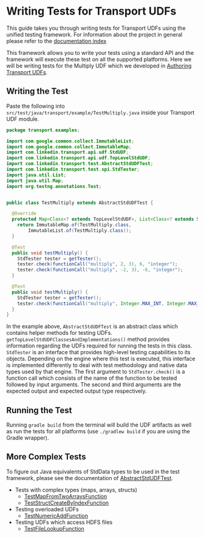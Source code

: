 # Writing Tests for Transport UDFs

This guide takes you through writing tests for Transport UDFs using the unified testing framework. For information about the project in general please refer to the [documentation index](/README.md#documentation)

This framework allows you to write your tests using a standard API and the framework will execute these test on all the supported platforms.
Here we will be writing tests for the Multiply UDF which we developed in [Authoring Transport UDFs](authoring-transport-udfs.md).

## Writing the Test

Paste the following into `src/test/java/transport/example/TestMultiply.java` inside your Transport UDF module.

```java
package transport.examples;

import com.google.common.collect.ImmutableList;
import com.google.common.collect.ImmutableMap;
import com.linkedin.transport.api.udf.StdUDF;
import com.linkedin.transport.api.udf.TopLevelStdUDF;
import com.linkedin.transport.test.AbstractStdUDFTest;
import com.linkedin.transport.test.spi.StdTester;
import java.util.List;
import java.util.Map;
import org.testng.annotations.Test;


public class TestMultiply extends AbstractStdUDFTest {

  @Override
  protected Map<Class<? extends TopLevelStdUDF>, List<Class<? extends StdUDF>>> getTopLevelStdUDFClassesAndImplementations() {
    return ImmutableMap.of(TestMultiply.class,
        ImmutableList.of(TestMultiply.class));
  }

  @Test
  public void testMultiply() {
    StdTester tester = getTester();
    tester.check(functionCall("multiply", 2, 3), 6, "integer");
    tester.check(functionCall("multiply", -2, 3), -6, "integer");
  }

  @Test
  public void testMultiply() {
    StdTester tester = getTester();
    tester.check(functionCall("multiply", Integer.MAX_INT, Integer.MAX_INT), null, "integer");
  }
}
```

In the example above, `AbstractStdUDFTest` is an abstract class which contains helper methods for testing UDFs.
`getTopLevelStdUDFClassesAndImplementations()` method provides information regarding the UDFs required for running the tests in this class.
`StdTester` is an interface that provides high-level testing capabilities to its objects.
Depending on the engine where this test is executed, this interface is implemented differently to deal with test methodology and native data types used by that engine.
The first argument to `StdTester.check()` is a function call which consists of the name of the function to be tested followed by input arguments.
The second and third arguments are the expected output and expected output type respectively.

## Running the Test

Running `gradle build` from the terminal will build the UDF artifacts as well as run the tests for all platforms (use `./gradlew build` if you are using the Gradle wrapper).

## More Complex Tests

To figure out Java equivalents of StdData types to be used in the test framework, please see the documentation of [AbstractStdUDFTest](../transportable-udfs-test/transportable-udfs-test-api/src/main/java/com/linkedin/transport/test/AbstractStdUDFTest.java).
- Tests with complex types (maps, arrays, structs)
    - [TestMapFromTwoArraysFunction](../transportable-udfs-examples/transportable-udfs-example-udfs/src/test/java/com/linkedin/transport/examples/TestMapFromTwoArraysFunction.java)
    - [TestStructCreateByIndexFunction](../transportable-udfs-examples/transportable-udfs-example-udfs/src/test/java/com/linkedin/transport/examples/TestStructCreateByIndexFunction.java)
- Testing overloaded UDFs
    - [TestNumericAddFunction](../transportable-udfs-examples/transportable-udfs-example-udfs/src/test/java/com/linkedin/transport/examples/TestNumericAddFunction.java)
- Testing UDFs which access HDFS files
    - [TestFileLookupFunction](../transportable-udfs-examples/transportable-udfs-example-udfs/src/test/java/com/linkedin/transport/examples/TestFileLookupFunction.java)
